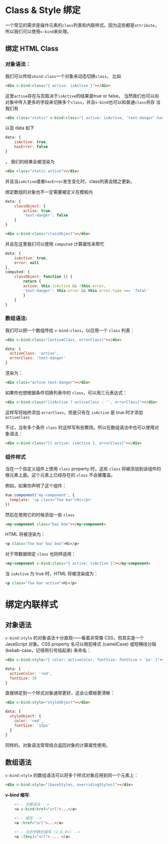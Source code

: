 # Class & Style 绑定

一个常见的需求是操作元素的`class`列表和内联样式。因为这些都是`attribute`，所以我们可以使用`v-bind`来处理。

## 绑定 HTML Class

### 对象语法：
我们可以传给`vbind:class`一个对象来动态切换`class`， 比如

```html
<div v-bind:class="{ active: isActive }"></div>
```

这里`active`存在与否取决于`isActive`的结果是true or false。 当然我们也可以向对象中传入更多的字段来切换多个`class`，并且`v-bind`也可以和普通`class`共存
当我们有

```html
<div class="static" v-bind:class="{ active: isActive, 'text-danger':hasError"><div>
```


以及 data 如下

```js
data: {
    isActive: true,
    hasError: false
}
```
， 我们的结果会被渲染为

```html
<div class="static active"></div>
```

并且当`isActive`或者`hasError`发生变化时，class列表会随之更新。

绑定数组的对象也不一定需要被定义在模板内

```js
data: {
    classObject: {
        active: true,
        'text-danger': false
    }
}
```

```html
<div v-bind:class="classObject"></div>
```

并且在这里我们可以使用 `computed` 计算属性来帮忙

```js
data: {
    isActive: true,
    error: null
},
computed: {
    classObject: function () {
        return {
        active: this.isActive && !this.error,
        'text-danger': this.error && this.error.type === 'fatal'
        }
    }
}
```

### 数组语法:

我们可以把一个数组传给 `v-bind:class`，以应用一个 `class` 列表：

```html
<div v-bind:class="[activeClass, errorClass]"></div>
```

```js
data: {
  activeClass: 'active',
  errorClass: 'text-danger'
}
```

渲染为：

```html
<div class="active text-danger"></div>
```

如果你也想根据条件切换列表中的 `class`，可以用三元表达式：

```html
<div v-bind:class="[isActive ? activeClass : '', errorClass]"></div>
```

这样写将始终添加 `errorClass`，但是只有在 `isActive` 是 true 时才添加 `activeClass`

不过，当有多个条件 `class` 时这样写有些繁琐。所以在数组语法中也可以使用对象语法：

```html
<div v-bind:class="[{ active: isActive }, errorClass]"></div>
```

### 组件样式

当在一个自定义组件上使用 `class` property 时，这些 `class` 将被添加到该组件的根元素上面。这个元素上已经存在的 `class` 不会被覆盖。

例如，如果你声明了这个组件：

```js
Vue.component('my-component', {
  template: '<p class="foo bar">Hi</p>'
})
```

然后在使用它的时候添加一些 `class`

```html
<my-component class="baz boo"></my-component>
```

HTML 将被渲染为：

```html
<p class="foo bar baz boo">Hi</p>
```

对于带数据绑定 `class` 也同样适用：

```html
<my-component v-bind:class="{ active: isActive }"></my-component>
```

当 `isActive` 为 true 时，HTML 将被渲染成为：

```html
<p class="foo bar active">Hi</p>
```

# 绑定内联样式

## 对象语法

`v-bind:style` 的对象语法十分直观——看着非常像 CSS，但其实是一个 JavaScript 对象。CSS property 名可以用驼峰式 (camelCase) 或短横线分隔 (kebab-case，记得用引号括起来) 来命名：

```html
<div v-bind:style="{ color: activeColor, fontSize: fontSize + 'px' }"></div>
```

```js
data: {
  activeColor: 'red',
  fontSize: 30
}
```

直接绑定到一个样式对象通常更好，这会让模板更清晰：

```html
<div v-bind:style="styleObject"></div>
```

```js
data: {
  styleObject: {
    color: 'red',
    fontSize: '13px'
  }
}
```

同样的，对象语法常常结合返回对象的计算属性使用。

## 数组语法

`v-bind:style` 的数组语法可以将多个样式对象应用到同一个元素上：

```html
<div v-bind:style="[baseStyles, overridingStyles]"></div>
```

**v-bind 缩写**:
```html
    <!-- 完整语法 -->
    <a v-bind:href="url">...</a>

    <!-- 缩写 -->
    <a :href="url">...</a>

    <!-- 动态参数的缩写 (2.6.0+) -->
    <a :[key]="url"> ... </a>
```


